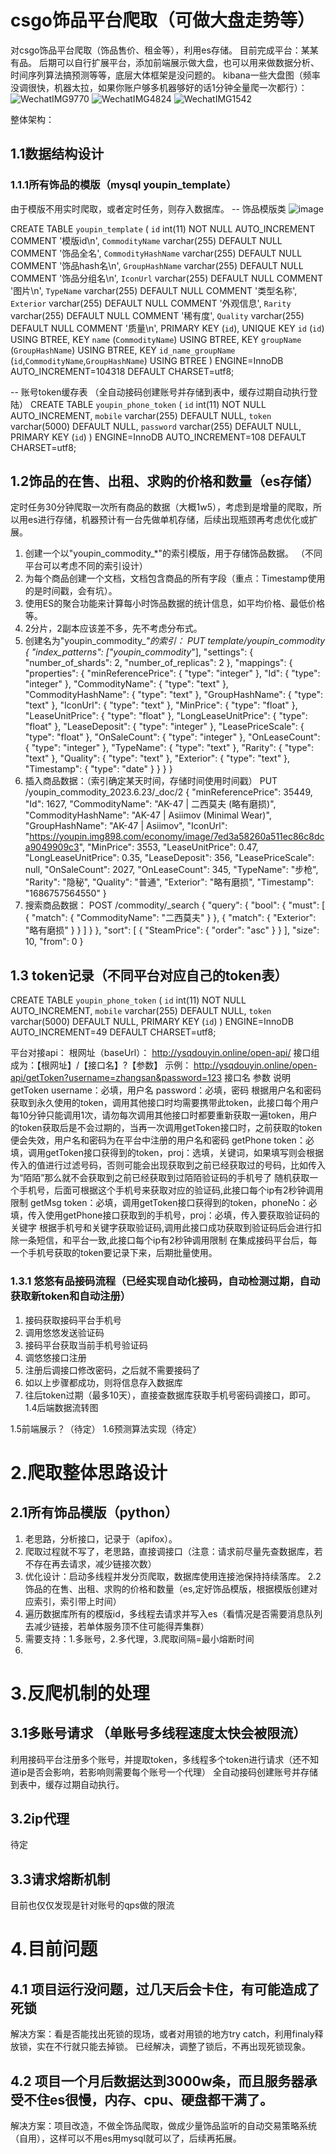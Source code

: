 # csgo饰品平台爬取（可做大盘走势等）
对csgo饰品平台爬取（饰品售价、租金等），利用es存储。
目前完成平台：某某有品。
后期可以自行扩展平台，添加前端展示做大盘，也可以用来做数据分析、时间序列算法搞预测等等，底层大体框架是没问题的。
kibana一些大盘图（频率没调很快，机器太拉，如果你账户够多机器够好的话1分钟全量爬一次都行）：
![WechatIMG9770](https://github.com/869924024/csgo_Analysis/assets/53663993/506b1eac-0a27-41c5-ac7d-f709730c9614)
![WechatIMG4824](https://github.com/869924024/csgo_Analysis/assets/53663993/43db5cac-9656-4ddc-ba13-783d87b73bcd)
![WechatIMG1542](https://github.com/869924024/csgo_Analysis/assets/53663993/83e0b81c-8be8-4ced-9e57-b613db6e228e)

整体架构：
## 1.1数据结构设计
### 1.1.1所有饰品的模版（mysql youpin_template）
由于模版不用实时爬取，或者定时任务，则存入数据库。
-- 饰品模版类 
![image](https://github.com/869924024/csgo_Analysis/assets/53663993/41e08a23-d315-4df9-9f0f-6c4710075fe5)

CREATE TABLE `youpin_template` (
  `id` int(11) NOT NULL AUTO_INCREMENT COMMENT '模版id\n',
  `CommodityName` varchar(255) DEFAULT NULL COMMENT '饰品全名',
  `CommodityHashName` varchar(255) DEFAULT NULL COMMENT '饰品hash名\n',
  `GroupHashName` varchar(255) DEFAULT NULL COMMENT '饰品分组名\n',
  `IconUrl` varchar(255) DEFAULT NULL COMMENT '图片\n',
  `TypeName` varchar(255) DEFAULT NULL COMMENT '类型名称',
  `Exterior` varchar(255) DEFAULT NULL COMMENT '外观信息',
  `Rarity` varchar(255) DEFAULT NULL COMMENT '稀有度',
  `Quality` varchar(255) DEFAULT NULL COMMENT '质量\n',
  PRIMARY KEY (`id`),
  UNIQUE KEY `id` (`id`) USING BTREE,
  KEY `name` (`CommodityName`) USING BTREE,
  KEY `groupName` (`GroupHashName`) USING BTREE,
  KEY `id_name_groupName` (`id`,`CommodityName`,`GroupHashName`) USING BTREE
) ENGINE=InnoDB AUTO_INCREMENT=104318 DEFAULT CHARSET=utf8;

-- 账号token缓存表 （全自动接码创建账号并存储到表中，缓存过期自动执行登陆）
CREATE TABLE `youpin_phone_token` (
  `id` int(11) NOT NULL AUTO_INCREMENT,
  `mobile` varchar(255) DEFAULT NULL,
  `token` varchar(5000) DEFAULT NULL,
  `password` varchar(255) DEFAULT NULL,
  PRIMARY KEY (`id`)
) ENGINE=InnoDB AUTO_INCREMENT=108 DEFAULT CHARSET=utf8;


## 1.2饰品的在售、出租、求购的价格和数量（es存储）
定时任务30分钟爬取一次所有商品的数据（大概1w5），考虑到是增量的爬取，所以用es进行存储，机器预计有一台先做单机存储，后续出现瓶颈再考虑优化或扩展。
1. 创建一个以"youpin_commodity_*"的索引模版，用于存储饰品数据。 （不同平台可以考虑不同的索引设计）
2. 为每个商品创建一个文档，文档包含商品的所有字段（重点：Timestamp使用的是时间戳，会有坑）。  
3.  使用ES的聚合功能来计算每小时饰品数据的统计信息，如平均价格、最低价格等。 
4. 2分片，2副本应该差不多，先不考虑分布式。
1. 创建名为"youpin_commodity_*"的索引：
PUT _template/youpin_commodity
{
  "index_patterns": ["youpin_commodity_*"],
  "settings": {
    "number_of_shards": 2, 
    "number_of_replicas": 2
  },
  "mappings": {
    "properties": {
      "minReferencePrice": {
        "type": "integer"
      },
      "Id": {
        "type": "integer"
      },
      "CommodityName": {
        "type": "text"
      },
      "CommodityHashName": {
        "type": "text"
      },
      "GroupHashName": {
        "type": "text"
      },
      "IconUrl": {
        "type": "text"
      },
      "MinPrice": {
        "type": "float"
      },
      "LeaseUnitPrice": {
        "type": "float"
      },
      "LongLeaseUnitPrice": {
        "type": "float"
      },
      "LeaseDeposit": {
        "type": "integer"
      },
      "LeasePriceScale": {
        "type": "float"
      },
      "OnSaleCount": {
        "type": "integer"
      },
      "OnLeaseCount": {
        "type": "integer"
      },
      "TypeName": {
        "type": "text"
      },
      "Rarity": {
        "type": "text"
      },
      "Quality": {
        "type": "text"
      },
      "Exterior": {
        "type": "text"
      },
	  "Timestamp": {
		"type": "date"
      }
    }
  }
}
2. 插入商品数据：（索引确定某天时间，存储时间使用时间戳）
PUT /youpin_commodity_2023.6.23/_doc/2
{
  "minReferencePrice": 35449,
  "Id": 1627,
  "CommodityName": "AK-47 | 二西莫夫 (略有磨损)",
  "CommodityHashName": "AK-47 | Asiimov (Minimal Wear)",
  "GroupHashName": "AK-47 | Asiimov",
  "IconUrl": "https://youpin.img898.com/economy/image/7ed3a58260a511ec86c8dca9049909c3",
  "MinPrice": 3553,
  "LeaseUnitPrice": 0.47,
  "LongLeaseUnitPrice": 0.35,
  "LeaseDeposit": 356,
  "LeasePriceScale": null,
  "OnSaleCount": 2027,
  "OnLeaseCount": 345,
  "TypeName": "步枪",
  "Rarity": "隐秘",
  "Quality": "普通",
  "Exterior": "略有磨损",
  "Timestamp": "1686757564550"
}
3. 搜索商品数据：
POST /commodity/_search
{
  "query": {
    "bool": {
      "must": [
        {
          "match": {
            "CommodityName": "二西莫夫"
          }
        },
        {
          "match": {
            "Exterior": "略有磨损"
          }
        }
      ]
    }
  },
  "sort": [
    {
      "SteamPrice": {
        "order": "asc"
      }
    }
  ],
  "size": 10,
  "from": 0
}
## 1.3 token记录（不同平台对应自己的token表）
CREATE TABLE `youpin_phone_token` (
  `id` int(11) NOT NULL AUTO_INCREMENT,
  `mobile` varchar(255) DEFAULT NULL,
  `token` varchar(5000) DEFAULT NULL,
  PRIMARY KEY (`id`)
) ENGINE=InnoDB AUTO_INCREMENT=49 DEFAULT CHARSET=utf8;

平台对接api：
根网址（baseUrl）：
http://ysqdouyin.online/open-api/
接口组成为：【根网址】/【接口名】?【参数】
示例：
http://ysqdouyin.online/open-api/getToken?username=zhangsan&password=123
接口名	参数	说明
getToken	username：必填，用户名 password：必填，密码	根据用户名和密码获取到永久使用的token，调用其他接口时均需要携带此token，此接口每个用户每10分钟只能调用1次，请勿每次调用其他接口时都要重新获取一遍token，用户的token获取后是不会过期的，当再一次调用getToken接口时，之前获取的token便会失效，用户名和密码为在平台中注册的用户名和密码
getPhone	token：必填，调用getToken接口获得到的token，proj：选填，关键词，如果填写则会根据传入的值进行过滤号码，否则可能会出现获取到之前已经获取过的号码，比如传入为“陌陌”那么就不会获取到之前已经获取到过陌陌验证码的手机号了	随机获取一个手机号，后面可根据这个手机号来获取对应的验证码,此接口每个ip有2秒钟调用限制
getMsg	token：必填，调用getToken接口获得到的token，phoneNo：必填，传入使用getPhone接口获取到的手机号，proj：必填，传入要获取验证码的关键字	根据手机号和关键字获取验证码,调用此接口成功获取到验证码后会进行扣除一条短信，和平台一致,此接口每个ip有2秒钟调用限制
在集成接码平台后，每一个手机号获取的token要记录下来，后期批量使用。

### 1.3.1 悠悠有品接码流程（已经实现自动化接码，自动检测过期，自动获取新token和自动注册）
1. 接码获取接码平台手机号
2. 调用悠悠发送验证码
3. 接码平台获取当前手机号验证码
4. 调悠悠接口注册
5. 注册后调接口修改密码，之后就不需要接码了
6. 如以上步骤都成功，则将信息存入数据库
7. 往后token过期（最多10天），直接查数据库获取手机号密码调接口，即可。
1.4后端数据流转图

1.5前端展示？（待定）
1.6预测算法实现（待定）
# 2.爬取整体思路设计
## 2.1所有饰品模版（python）
1. 老思路，分析接口，记录于（apifox）。
2. 爬取过程就不写了，老思路，直接调接口（注意：请求前尽量先查数据库，若不存在再去请求，减少链接次数）
3. 优化设计：启动多线程并发分页爬取，数据库使用连接池保持持续落库。
2.2饰品的在售、出租、求购的价格和数量（es,定好饰品模版，根据模版创建对应索引，索引带上时间）
1. 遍历数据库所有的模版id，多线程去请求并写入es（看情况是否需要消息队列去减少链接，若单体服务顶不住可能得弄集群）
2. 需要支持：1.多账号，2.多代理，3.爬取间隔=最小熔断时间
3. 
# 3.反爬机制的处理
## 3.1多账号请求 （单账号多线程速度太快会被限流）
利用接码平台注册多个账号，并提取token，多线程多个token进行请求（还不知道ip是否会影响，若影响则需要每个账号一个代理）
全自动接码创建账号并存储到表中，缓存过期自动执行。
## 3.2ip代理
待定

## 3.3请求熔断机制
目前也仅仅发现是针对账号的qps做的限流

# 4.目前问题
## 4.1 项目运行没问题，过几天后会卡住，有可能造成了死锁
解决方案：看是否能找出死锁的现场，或者对用锁的地方try catch，利用finaly释放锁，实在不行就只能去掉锁。
已经解决，调整了锁后，不再出现死锁现象。
## 4.2 项目一个月后数据达到3000w条，而且服务器承受不住es很慢，内存、cpu、硬盘都干满了。
解决方案：项目改造，不做全饰品爬取，做成少量饰品监听的自动交易策略系统（自用），这样可以不用es用mysql就可以了，后续再拓展。
